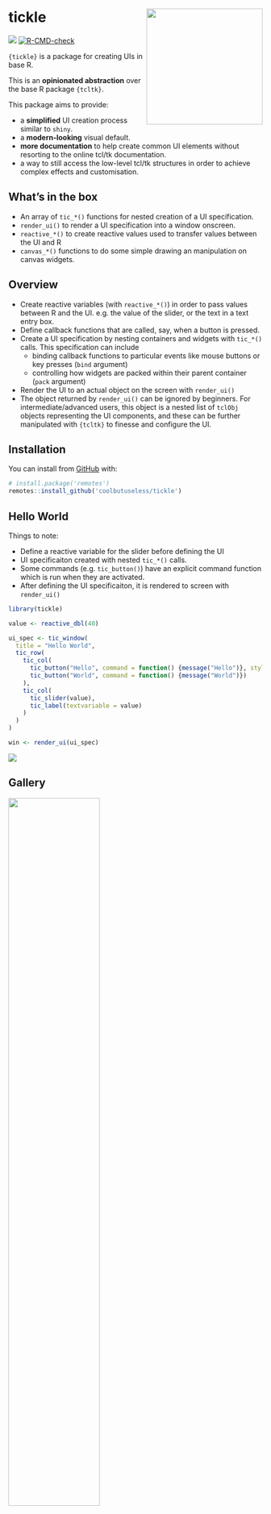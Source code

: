 
<!-- README.md is generated from README.Rmd. Please edit that file -->

# tickle <img src="man/figures/logo-tickle.png" align="right" width="230"/>

<!-- badges: start -->

![](https://img.shields.io/badge/cool-useless-green.svg)
[![R-CMD-check](https://github.com/coolbutuseless/tickle/workflows/R-CMD-check/badge.svg)](https://github.com/coolbutuseless/tickle/actions)
<!-- badges: end -->

`{tickle}` is a package for creating UIs in base R.

This is an **opinionated abstraction** over the base R package
`{tcltk}`.

This package aims to provide:

-   a **simplified** UI creation process similar to `shiny`.
-   a **modern-looking** visual default.
-   **more documentation** to help create common UI elements without
    resorting to the online tcl/tk documentation.
-   a way to still access the low-level tcl/tk structures in order to
    achieve complex effects and customisation.

## What’s in the box

-   An array of `tic_*()` functions for nested creation of a UI
    specification.
-   `render_ui()` to render a UI specification into a window onscreen.
-   `reactive_*()` to create reactive values used to transfer values
    between the UI and R
-   `canvas_*()` functions to do some simple drawing an manipulation on
    canvas widgets.

## Overview

-   Create reactive variables (with `reactive_*()`) in order to pass
    values between R and the UI. e.g. the value of the slider, or the
    text in a text entry box.
-   Define callback functions that are called, say, when a button is
    pressed.
-   Create a UI specification by nesting containers and widgets with
    `tic_*()` calls. This specification can include
    -   binding callback functions to particular events like mouse
        buttons or key presses (`bind` argument)
    -   controlling how widgets are packed within their parent container
        (`pack` argument)
-   Render the UI to an actual object on the screen with `render_ui()`
-   The object returned by `render_ui()` can be ignored by beginners.
    For intermediate/advanced users, this object is a nested list of
    `tclObj` objects representing the UI components, and these can be
    further manipulated with `{tcltk}` to finesse and configure the UI.

## Installation

You can install from [GitHub](https://github.com/coolbutuseless/tickle)
with:

``` r
# install.package('remotes')
remotes::install_github('coolbutuseless/tickle')
```

## Hello World

Things to note:

-   Define a reactive variable for the slider before defining the UI
-   UI specificaiton created with nested `tic_*()` calls.
-   Some commands (e.g. `tic_button()`) have an explicit command
    function which is run when they are activated.
-   After defining the UI specificaiton, it is rendered to screen with
    `render_ui()`

``` r
library(tickle)

value <- reactive_dbl(40)

ui_spec <- tic_window(
  title = "Hello World", 
  tic_row(
    tic_col(
      tic_button("Hello", command = function() {message("Hello")}, style = 'primary'),
      tic_button("World", command = function() {message("World")})
    ),
    tic_col(
      tic_slider(value),
      tic_label(textvariable = value)
    )
  )
)

win <- render_ui(ui_spec)
```

<img src="man/figures/helloworld.png" />

## Gallery

<a href="https://coolbutuseless.github.io/package/tickle/articles/detailed-example.html">
<img src="man/figures/demo-complex.png" width="60%" /> </a>
<hr />
<br />
<a href="https://coolbutuseless.github.io/package/tickle/articles/juliaset.html">
<img src="man/figures/julia.png" width="60%" /> </a>
<hr />

<br />
<a href="https://coolbutuseless.github.io/package/tickle/articles/ggreview.html">
<img src="man/figures/ggreview-snap.png" width="60%" /> </a>

## Examples/Vignettes

Please view the online vignettes for more details on how to use
`{tickle}`

-   [Big example with lots of
    widgets](https://coolbutuseless.github.io/package/tickle/articles/detailed-example.html)
-   [Reactive
    Values](https://coolbutuseless.github.io/package/tickle/articles/reactive.html)
-   [Annotate ggplots (using mouse
    events)](https://coolbutuseless.github.io/package/tickle/articles/ggreview.html)
-   [Pop-up
    Windows](https://coolbutuseless.github.io/package/tickle/articles/popups.html)
-   [Overview of all Widgets &
    Containers](https://coolbutuseless.github.io/package/tickle/articles/widgets.html)
-   [JuliaSet explorer (using keyboard events and rendering to a grid
    window)](https://coolbutuseless.github.io/package/tickle/articles/juliaset.html)
-   [Changing
    font](https://coolbutuseless.github.io/package/tickle/articles/fonts.html)
-   [Understanding widget
    layout](https://coolbutuseless.github.io/package/tickle/articles/packing.html)

## Containers

Containers are ways of grouping multiple widgets.

Containers can be nested within other containers to achieve complex
layouts.

| Container                                                               | Code/Description                                                                                            |
|-------------------------------------------------------------------------|-------------------------------------------------------------------------------------------------------------|
| <img src="man/figures/widgets/container-window.png" width="200" />      | <code>tic_window(…)</code><br /> Create a top level window                                                  |
| <img src="man/figures/widgets/container-col.png" width="100" />         | <code>tic_col(A, B, C)</code><br /> Layout objects in column                                                |
| <img src="man/figures/widgets/container-row.png" width="200" />         | <code>tic_row(A, B, C)</code><br /> Layout objects rowwise                                                  |
| <img src="man/figures/widgets/container-frame.png" width="200" />       | <code>tic_frame(…)</code><br /> Invisible container. Useful for advanced users who want to customize layout |
| <img src="man/figures/widgets/container-labelframe.png" width="200" />  | <code>tic_labelframe(…)</code><br /> Frame with a a label and usually visible outline                       |
| <img src="man/figures/widgets/container-notebook.png" width="200" />    | <code>tic_notebook(A, B, C)</code><br /> Tabbed display                                                     |
| <img src="man/figures/widgets/container-panedwindow.png" width="200" /> | <code>tic_panedwindow(A, B, C)</code><br /> Layout multiple elements which can be resized as panes          |

## Widgets

| Widget                                                                       | Code/Description                                                                                                                                             |
|------------------------------------------------------------------------------|--------------------------------------------------------------------------------------------------------------------------------------------------------------|
| <img src="man/figures/widgets/widget-label.png" width="200" />               | <code>tic_label(…)</code><br /> Display text. If you need headings rather than body text, Use `style = 'h1'` to `style = 'h5'` for different sized text      |
| <img src="man/figures/widgets/widget-button.png" width="200" />              | <code>tic_button(…)</code><br /> Clickable button. Available `style` options: ‘primary’, ‘seconary’, ‘info’, ‘success’, ‘warning’, ‘danger’, ‘light’, ‘dark’ |
| <img src="man/figures/widgets/widget-checkbutton-default.png" width="200" /> | <code>tic_checkbutton(…)</code><br /> On/off button (default styling)                                                                                        |
| <img src="man/figures/widgets/widget-checkbutton-toggle.png" width="200" />  | <code>tic_checkbutton(…)</code><br /> On/off button with `style = 'toggle'`                                                                                  |
| <img src="man/figures/widgets/widget-checkbutton-switch.png" width="200" />  | <code>tic_checkbutton(…)</code><br /> On/off button with `style = 'switch'`                                                                                  |
| <img src="man/figures/widgets/widget-radiobutton.png" width="200" />         | <code>tic_radiobutton(…)</code><br /> Groups of mutually exclusion options                                                                                   |
| <img src="man/figures/widgets/widget-menubutton.png" width="200" />          | <code>tic_menubutton(…)</code><br /> Button which displays a drop-down menu                                                                                  |
| <img src="man/figures/widgets/widget-canvas.png" width="200" />              | <code>tic_canvas(…)</code><br /> General drawing canvas                                                                                                      |
| <img src="man/figures/widgets/widget-spinbox.png" width="200" />             | <code>tic_spinbox(…)</code><br /> Choose options                                                                                                             |
| <img src="man/figures/widgets/widget-combobox.png" width="200" />            | <code>tic_combobox(…)</code><br /> Choose options                                                                                                            |
| <img src="man/figures/widgets/widget-textentry.png" width="200" />           | <code>tic_textentry(…)</code><br /> Single line text entry                                                                                                   |
| <img src="man/figures/widgets/widget-textbox.png" width="200" />             | <code>tic_textbox(…)</code><br /> Multipe line text entry                                                                                                    |
| <img src="man/figures/widgets/widget-progressbar.png" width="200" />         | <code>tic_progressbar(…)</code><br /> Progress bar                                                                                                           |
| <img src="man/figures/widgets/widget-slider.png" width="200" />              | <code>tic_slider(…)</code><br /> Slider                                                                                                                      |

## Popups

*Popups* are windows which are initiated separate from the main UI.

| Popup                                                                | Code/Description                        |
|----------------------------------------------------------------------|-----------------------------------------|
| <img src="man/figures/widgets/popup-color-picker.png" width="200" /> | <code>popup_color_picker()</code><br /> |
| <img src="man/figures/widgets/popup-messagebox.png" width="200" />   | <code>popup_messagebox()</code><br />   |
| <img src="man/figures/widgets/popup-open-file.png" width="200" />    | <code>popup_open_file()</code><br />    |
| <img src="man/figures/widgets/popup-save-file.png" width="200" />    | <code>popup_save_file()</code><br />    |

## Canvas

After creating a canvas with `tic_canvas()`, it can be manipulated with
the following commands:

-   Draw on the canvas
    -   `canvas_line()`
    -   `canvas_text()`
    -   `canvas_rect()`
    -   `canvas_polygon()`
    -   `canvas_oval()`
    -   `canvas_arc()`
-   `canvas_plot()` render a plot to the canvas
-   `canvas_clear()` clear all objects from the canvas
-   `canvas_image()` render an image from a file to the canvas
-   `canvas_save()` save the contents of the canvas to an image file.

The actual canvas in tcl/tk renders *structured graphics* and it is much
more like SVG or PDF than just a simple array of pixels.

The canvas implementation in this package treats the canvas as just a
raster object i.e. a rectangular collection of pixels. This made it
easier to write this package and keep the API/syntax simple, but it
doesn’t unleash the full power of the canvas.

The effort to write a more complete abstraction over the canvas is not
currently warranted. **Please get in contact if such a facility is
important to you.**

# Theme

The theme for this package is an adaptaton of the `sun-valley-light`
theme available [from rdbende on
github](https://github.com/rdbende/Sun-Valley-ttk-theme).

The `sun-valley-light` theme is MIT licensed (see “LICENSE-sun-valley”)
and has been adapted into the theme `r-sun-valley-light` included in
this package which has the following extra features:

-   Styles ‘h1’ through ‘h5’ for different sized heading text to use
    with `tic_label()` widgets.
    -   To use: `tic_label(..., style = 'h1')`
-   Standard buttons colours from
    [Bootstrap](https://getbootstrap.com/docs/4.0/components/buttons/)
    to use with `tic_button()` widgets.
    -   To use: `tic_button(..., style = 'primary')`
    -   Available styles: primary, secondary, success, danger, warning,
        info, light, dark

## Possible Future Features

The following items are not yet implemented, or incomplete:

-   Popup menus when a user right-clicks in the window.
-   No access yet to the “grid” geometry layout.
-   treeview, listbox and some other widgets

## Package Name

-   `tcl` is the scripting language
-   `tk` is the graphics toolkit for `tcl`
-   `tcl/tk` is often how the langauge and toolkit are talked about as a
    single entity
-   `{tcltk}` is the R package interfacing to `tcl/tk`
-   `tcl` is often pronounced as “tickle” i.e. `tcl/tk` =
    “tickle-tee-kay”

## Acknowledgements

-   R Core for developing and maintaining the language.
-   CRAN maintainers, for patiently shepherding packages onto CRAN and
    maintaining the repository
